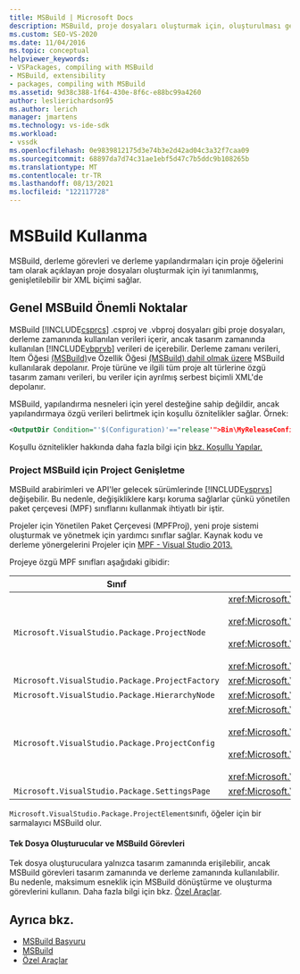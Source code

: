 ```yaml
---
title: MSBuild | Microsoft Docs
description: MSBuild, proje dosyaları oluşturmak için, oluşturulması gereken proje öğelerini, derleme görevlerini ve derleme yapılandırmalarını tam olarak açıklayan genişletilebilir bir XML biçimi sağlar.
ms.custom: SEO-VS-2020
ms.date: 11/04/2016
ms.topic: conceptual
helpviewer_keywords:
- VSPackages, compiling with MSBuild
- MSBuild, extensibility
- packages, compiling with MSBuild
ms.assetid: 9d38c388-1f64-430e-8f6c-e88bc99a4260
author: leslierichardson95
ms.author: lerich
manager: jmartens
ms.technology: vs-ide-sdk
ms.workload:
- vssdk
ms.openlocfilehash: 0e9839812175d3e74b3e2d42ad04c3a32f7caa09
ms.sourcegitcommit: 68897da7d74c31ae1ebf5d47c7b5ddc9b108265b
ms.translationtype: MT
ms.contentlocale: tr-TR
ms.lasthandoff: 08/13/2021
ms.locfileid: "122117728"
---
```

# <a name="using-msbuild"></a>MSBuild Kullanma
MSBuild, derleme görevleri ve derleme yapılandırmaları için proje öğelerini tam olarak açıklayan proje dosyaları oluşturmak için iyi tanımlanmış, genişletilebilir bir XML biçimi sağlar.

## <a name="general-msbuild-considerations"></a>Genel MSBuild Önemli Noktalar
 MSBuild [!INCLUDE[csprcs](../../data-tools/includes/csprcs_md.md)] .csproj ve .vbproj dosyaları gibi proje dosyaları, derleme zamanında kullanılan verileri içerir, ancak tasarım zamanında kullanılan [!INCLUDE[vbprvb](../../code-quality/includes/vbprvb_md.md)] verileri de içerebilir. Derleme zamanı verileri, Item Öğesi [(MSBuild)](../../msbuild/property-element-msbuild.md)ve Özellik Öğesi [(MSBuild) dahil olmak üzere](../../msbuild/item-element-msbuild.md) MSBuild kullanılarak depolanır. Proje türüne ve ilgili tüm proje alt türlerine özgü tasarım zamanı verileri, bu veriler için ayrılmış serbest biçimli XML'de depolanır.

 MSBuild, yapılandırma nesneleri için yerel desteğine sahip değildir, ancak yapılandırmaya özgü verileri belirtmek için koşullu öznitelikler sağlar. Örnek:

```xml
<OutputDir Condition="'$(Configuration)'=="release'">Bin\MyReleaseConfig</OutputDir>
```

 Koşullu öznitelikler hakkında daha fazla bilgi için [bkz. Koşullu Yapılar.](../../msbuild/msbuild-conditional-constructs.md)

### <a name="extending-msbuild-for-your-project-type"></a>Project MSBuild için Project Genişletme
 MSBuild arabirimleri ve API'ler gelecek sürümlerinde [!INCLUDE[vsprvs](../../code-quality/includes/vsprvs_md.md)] değişebilir. Bu nedenle, değişikliklere karşı koruma sağlarlar çünkü yönetilen paket çerçevesi (MPF) sınıflarını kullanmak ihtiyatlı bir iştir.

 Projeler için Yönetilen Paket Çerçevesi (MPFProj), yeni proje sistemi oluşturmak ve yönetmek için yardımcı sınıflar sağlar. Kaynak kodu ve derleme yönergelerini Projeler için [MPF - Visual Studio 2013.](https://github.com/tunnelvisionlabs/MPFProj10)

 Projeye özgü MPF sınıfları aşağıdaki gibidir:

|Sınıf|Uygulama|
|-----------|--------------------|
|`Microsoft.VisualStudio.Package.ProjectNode`|<xref:Microsoft.VisualStudio.Shell.Interop.IVsProject3><br /><br /> <xref:Microsoft.VisualStudio.Shell.Interop.IVsCfgProvider2><br /><br /> <xref:Microsoft.VisualStudio.Shell.Interop.IPersistFileFormat><br /><br /> <xref:Microsoft.VisualStudio.Shell.Interop.IVsSolutionEvents>|
|`Microsoft.VisualStudio.Package.ProjectFactory`|<xref:Microsoft.VisualStudio.Shell.Interop.IVsProjectFactory>|
|`Microsoft.VisualStudio.Package.HierarchyNode`|<xref:Microsoft.VisualStudio.Shell.Interop.IVsHierarchy>|
|`Microsoft.VisualStudio.Package.ProjectConfig`|<xref:Microsoft.VisualStudio.Shell.Interop.IVsCfg><br /><br /> <xref:Microsoft.VisualStudio.Shell.Interop.IVsProjectCfg><br /><br /> <xref:Microsoft.VisualStudio.Shell.Interop.IVsBuildableProjectCfg><br /><br /> <xref:Microsoft.VisualStudio.Shell.Interop.IVsDebuggableProjectCfg>|
|`Microsoft.VisualStudio.Package.SettingsPage`|<xref:Microsoft.VisualStudio.OLE.Interop.IPropertyPageSite>|

 `Microsoft.VisualStudio.Package.ProjectElement`sınıfı, öğeler için bir sarmalayıcı MSBuild olur.

#### <a name="single-file-generators-vs-msbuild-tasks"></a>Tek Dosya Oluşturucular ve MSBuild Görevleri
 Tek dosya oluşturuculara yalnızca tasarım zamanında erişilebilir, ancak MSBuild görevleri tasarım zamanında ve derleme zamanında kullanılabilir. Bu nedenle, maksimum esneklik için MSBuild dönüştürme ve oluşturma görevlerini kullanın. Daha fazla bilgi için bkz. [Özel Araçlar](../../extensibility/internals/custom-tools.md).

## <a name="see-also"></a>Ayrıca bkz.
- [MSBuild Başvuru](../../msbuild/msbuild-reference.md)
- [MSBuild](../../msbuild/msbuild.md)
- [Özel Araçlar](../../extensibility/internals/custom-tools.md)
